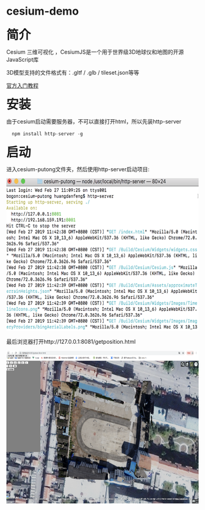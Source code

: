 # cesium-demo
  
  **<font size=6>简介</font>**
  
  Cesium 三维可视化 ，CesiumJS是一个用于世界级3D地球仪和地图的开源JavaScript库
  
  3D模型支持的文件格式有：.gltf / .glb / tileset.json等等
  
  <a href="https://cesium.com/docs/tutorials/getting-started/" target="_blank">官方入门教程</a>

  **<font size=6>安装</font>**
  
  由于cesium启动需要服务器，不可以直接打开html，所以先装http-server

```javascript
  npm install http-server -g
```

  
  **<font size=6>启动</font>**
  
  进入cesium-putong文件夹，然后使用http-server启动项目:
  
  <img src="/image/localhost.png"  width="600" height="400">
  
  最后浏览器打开http://127.0.0.1:8081/getposition.html
    
  <img src="/image/getposition.png"  width="750" height="400">

